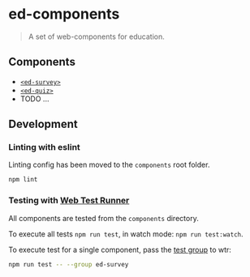 # ed-components

> A set of web-components for education.

## Components
- [`<ed-survey>`](./ed-survey/)
- [`<ed-quiz>`](./ed-quiz/)
- TODO ...

## Development

### Linting with eslint

Linting config has been moved to the `components` root folder.
```sh
npm lint
```

### Testing with [Web Test Runner](https://modern-web.dev/docs/test-runner/)

All components are tested from the `components` directory.

To execute all tests `npm run test`, in watch mode: `npm run test:watch`.

To execute test for a single component, pass the
[test group](https://modern-web.dev/docs/test-runner/cli-and-configuration/#test-groups)
to wtr:

```bash
npm run test -- --group ed-survey
```

